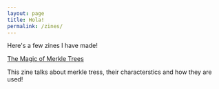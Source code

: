 ```yaml
---
layout: page
title: Hola!
permalink: /zines/
---
```


Here's a few zines I have made!

[The Magic of Merkle Trees](gs0510.github.io/zines/merkle_trees.pdf)

This zine talks about merkle tress, their characterstics and how they are used!